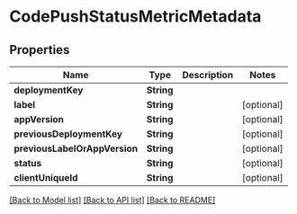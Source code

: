 # CodePushStatusMetricMetadata

## Properties
Name | Type | Description | Notes
------------ | ------------- | ------------- | -------------
**deploymentKey** | **String** |  | 
**label** | **String** |  | [optional] 
**appVersion** | **String** |  | [optional] 
**previousDeploymentKey** | **String** |  | [optional] 
**previousLabelOrAppVersion** | **String** |  | [optional] 
**status** | **String** |  | [optional] 
**clientUniqueId** | **String** |  | [optional] 

[[Back to Model list]](../README.md#documentation-for-models) [[Back to API list]](../README.md#documentation-for-api-endpoints) [[Back to README]](../README.md)


